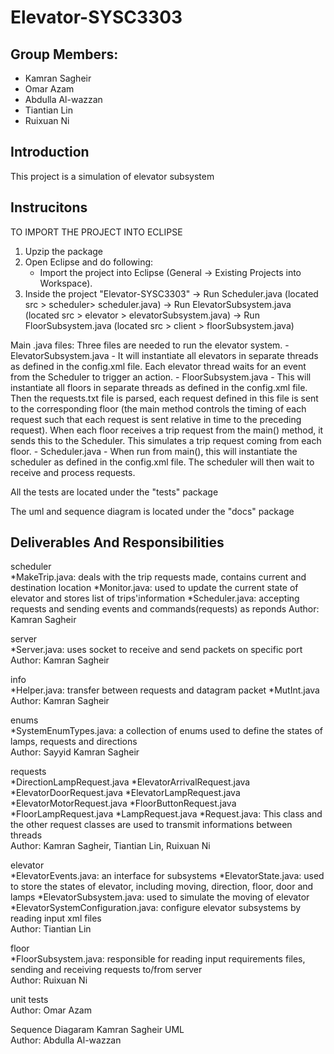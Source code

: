 # Elevator-SYSC3303
## Group Members:
- Kamran Sagheir 
- Omar Azam 
- Abdulla Al-wazzan 
- Tiantian Lin 
- Ruixuan Ni 

## Introduction
This project is a simulation of elevator subsystem

## Instrucitons

TO IMPORT THE PROJECT INTO ECLIPSE
1.  Upzip the package
2. Open Eclipse and do following:
	 - Import the project into Eclipse (General -> Existing Projects into Workspace).
3. Inside the project "Elevator-SYSC3303"
	-> Run Scheduler.java (located src > scheduler> scheduler.java)
	-> Run ElevatorSubsystem.java (located src > elevator > elevatorSubsystem.java)
	-> Run FloorSubsystem.java (located src > client > floorSubsystem.java)

Main .java files:
Three files are needed to run the elevator system.
	- ElevatorSubsystem.java
		- It will instantiate all elevators in separate threads as defined in the config.xml file. Each elevator thread waits for an event from the Scheduler to trigger an action.
	- FloorSubsystem.java
		- This will instantiate all floors in separate threads as defined in the config.xml file. Then the requests.txt file is parsed, each request defined in this file is sent to the corresponding floor (the main method controls the timing of each request such that each request is sent relative in time to the preceding request). When each floor receives a trip request from the main() method, it sends this to the Scheduler. This simulates a trip request coming from each floor.
	- Scheduler.java
		- When run from main(), this will instantiate the scheduler as defined in the config.xml file. The scheduler will then wait to receive and process requests.
   
   
   All the tests are located under the "tests" package

The uml and sequence diagram is located under the "docs" package


## Deliverables And Responsibilities

scheduler  
*MakeTrip.java: deals with the trip requests made, contains current and destination location
*Monitor.java: used to update the current state of elevator and stores list of trips'information
*Scheduler.java: accepting requests and sending events and commands(requests) as reponds
Author: Kamran Sagheir

server    
*Server.java: uses socket to receive and send packets on specific port
Author: Kamran Sagheir

info    
*Helper.java: transfer between requests and datagram packet
*MutInt.java
Author: Kamran Sagheir  

enums  
*SystemEnumTypes.java: a collection of enums used to define the states of lamps, requests and directions    
Author: Sayyid Kamran Sagheir   

requests  
*DirectionLampRequest.java
*ElevatorArrivalRequest.java
*ElevatorDoorRequest.java
*ElevatorLampRequest.java
*ElevatorMotorRequest.java
*FloorButtonRequest.java
*FloorLampRequest.java
*LampRequest.java
*Request.java: This class and the other request classes are used to transmit informations between threads    
Author: Kamran Sagheir, Tiantian Lin, Ruixuan Ni

elevator  
*ElevatorEvents.java: an interface for subsystems
*ElevatorState.java: used to store the states of elevator, including moving, direction, floor, door and lamps
*ElevatorSubsystem.java: used to simulate the moving of elevator
*ElevatorSystemConfiguration.java: configure elevator subsystems by reading input xml files    
Author: Tiantian Lin

floor   
*FloorSubsystem.java: responsible for reading input requirements files, sending and receiving requests to/from server    
Author: Ruixuan Ni

unit tests  
Author: Omar Azam 

Sequence Diagaram 
Kamran Sagheir
UML     
Author: Abdulla Al-wazzan
